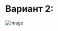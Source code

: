 # Вариант 2:

![image](https://user-images.githubusercontent.com/87654656/189501502-6b0a551c-25b7-46e1-88b6-c1462700c9ed.png)
